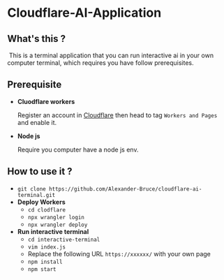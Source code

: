 # **Cloudflare-AI-Application**

## What's this ?

​    This is a terminal application that you can run interactive ai in your own computer  terminal, which requires you have follow prerequisites. 

## Prerequisite 

- **Cluodflare workers**

  Register an account in [Cloudflare](https://www.cloudflare.com) then head to tag `Workers and Pages` and enable it.

- **Node js** 

  Require you computer have a node js env.

## How to use it ?

- `git clone https://github.com/Alexander-Bruce/cloudflare-ai-terminal.git`
- **Deploy Workers**
  - `cd clodflare`
  - `npx wrangler login`
  - `npx wrangler deploy`
- **Run interactive terminal** 
  - `cd interactive-terminal`
  - `vim index.js`
  - Replace the following URL  `https://xxxxxx/` with your own page
  - `npm install` 
  - `npm start`

